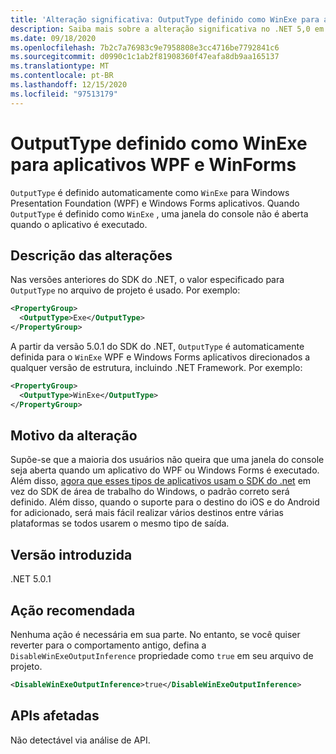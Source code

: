 ```yaml
---
title: 'Alteração significativa: OutputType definido como WinExe para aplicativos WPF e WinForms'
description: Saiba mais sobre a alteração significativa no .NET 5,0 em que OutputType é definido automaticamente como WinExe para aplicativos Windows Forms.
ms.date: 09/18/2020
ms.openlocfilehash: 7b2c7a76983c9e7958808e3cc4716be7792841c6
ms.sourcegitcommit: d0990c1c1ab2f81908360f47eafa8db9aa165137
ms.translationtype: MT
ms.contentlocale: pt-BR
ms.lasthandoff: 12/15/2020
ms.locfileid: "97513179"
---
```

# <a name="outputtype-set-to-winexe-for-wpf-and-winforms-apps"></a>OutputType definido como WinExe para aplicativos WPF e WinForms

`OutputType` é definido automaticamente como `WinExe` para Windows Presentation Foundation (WPF) e Windows Forms aplicativos. Quando `OutputType` é definido como `WinExe` , uma janela do console não é aberta quando o aplicativo é executado.

## <a name="change-description"></a>Descrição das alterações

Nas versões anteriores do SDK do .NET, o valor especificado para `OutputType` no arquivo de projeto é usado. Por exemplo:

```xml
<PropertyGroup>
  <OutputType>Exe</OutputType>
</PropertyGroup>
```

A partir da versão 5.0.1 do SDK do .NET, `OutputType` é automaticamente definida para o `WinExe` WPF e Windows Forms aplicativos direcionados a qualquer versão de estrutura, incluindo .NET Framework. Por exemplo:

```xml
<PropertyGroup>
  <OutputType>WinExe</OutputType>
</PropertyGroup>
```

## <a name="reason-for-change"></a>Motivo da alteração

Supõe-se que a maioria dos usuários não queira que uma janela do console seja aberta quando um aplicativo do WPF ou Windows Forms é executado. Além disso, [agora que esses tipos de aplicativos usam o SDK do .net](sdk-and-target-framework-change.md) em vez do SDK de área de trabalho do Windows, o padrão correto será definido. Além disso, quando o suporte para o destino do iOS e do Android for adicionado, será mais fácil realizar vários destinos entre várias plataformas se todos usarem o mesmo tipo de saída.

## <a name="version-introduced"></a>Versão introduzida

.NET 5.0.1

## <a name="recommended-action"></a>Ação recomendada

Nenhuma ação é necessária em sua parte. No entanto, se você quiser reverter para o comportamento antigo, defina a `DisableWinExeOutputInference` propriedade como `true` em seu arquivo de projeto.

```xml
<DisableWinExeOutputInference>true</DisableWinExeOutputInference>
```

## <a name="affected-apis"></a>APIs afetadas

Não detectável via análise de API.

<!--

### Affected APIs

Not detectable via API analysis.

### Category

- Windows Forms
- Windows Presentation Framework (WPF)

-->
